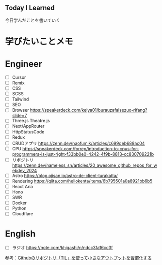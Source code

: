 ## Today I Learned

今日学んだことを書いていく


# 学びたいことメモ

# Engineer
- [ ] Cursor
- [ ] Remix
- [ ] CSS
- [ ] SCSS
- [ ] Tailwind
- [ ] SEO
- [ ] Browser https://speakerdeck.com/keiya01/burauzafalsezuo-rifang?slide=7
- [ ] Three.js Theatre.js
- [ ] Next/AppRouter
- [ ] HttpStatusCode
- [ ] Redux
- [ ] CRUDアプリ https://zenn.dev/naofumik/articles/c699deb688ac04
- [ ] CPU https://speakerdeck.com/forrep/introduction-to-cpus-for-programmers-is-just-right-f33bb0e0-4242-4f9b-8813-cc830709221b
- [ ] リポジトリ https://zenn.dev/nameless_sn/articles/20_awesome_github_repos_for_webdev_2024
- [ ] Astro https://blog.ojisan.io/astro-de-client-turakatta/
- [ ] Rendering https://qiita.com/hellokenta/items/6b795501a0a8921bb6b5
- [ ] React Aria
- [ ] Hono
- [ ] SWR
- [ ] Docker
- [ ] Python
- [ ] Cloudflare

# English
- [ ] ラジオ https://note.com/khigashi/n/ndcc3fa16cc3f


参考：[Githubのリポジトリ「TIL」を使って小さなアウトプットを習慣化する](https://qiita.com/nemui_/items/239335b4ed0c3c797add)
